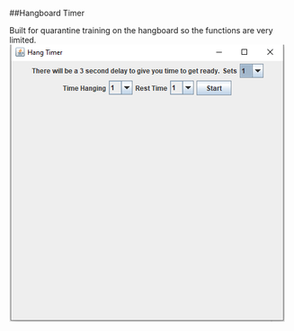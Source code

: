 ##Hangboard Timer

Built for quarantine training on the hangboard so the functions are very limited. 
<br>
![](data/Capture.PNG)